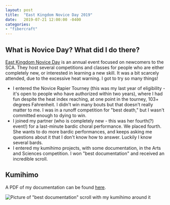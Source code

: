 ```yaml
---
layout: post
title:  "East Kingdom Novice Day 2019"
date:   2019-07-21 12:00:00 -0400
categories: 
- "fibercraft"
---
```


## What is Novice Day? What did I do there?

[East Kingdom Novice Day](https://www.eastkingdom.org/EventDetails.php?eid=3455) is an annual event focused on newcomers to the SCA. They host several competitions and classes for people who are either completely new, or interested in learning a new skill. It was a bit scarcely attended, due to the excessive heat warning. I got to try so many things!

* I entered the Novice Rapier Tourney (this was my last year of eligibility - it's open to people who have authorized within two years), where I had fun despite the heat index reaching, at one point in the tourney, 103+ degrees Fahrenheit. I didn't win many bouts but that doesn't really matter to me. I was in a runoff competition for "best death," but I wasn't committed enough to dying to win.
* I joined my partner (who is completely new - this was her fourth(?) event!) for a last-minute bardic choral performance. We placed fourth. She wants to do more bardic performances, and keeps asking me questions about it that I don't know how to answer. Luckily I know several bards. 
* I entered my kumihimo projects, with some documentation, in the Arts and Sciences competition. I won "best documentation" and received an incredible scroll. 

## Kumihimo

A PDF of my documentation can be found [here]({{site.url}}{{site.baseurl}}/images/novice-day/kumihimo.pdf).

![Picture of "best documentation" scroll with my kumihimo around it]({{site.url}}{{site.baseurl}}/images/novice-day/kumihimo_and_scroll.jpg "Scroll by Mariette de Bretagne, kumihimo mine")